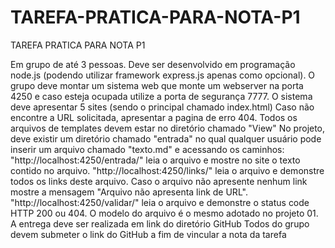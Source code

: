 # TAREFA-PRATICA-PARA-NOTA-P1
TAREFA PRATICA PARA NOTA P1

Em grupo de até 3 pessoas. 
Deve ser desenvolvido em programação node.js (podendo utilizar framework express.js apenas como opcional).
O grupo deve montar um sistema web que monte um webserver na porta 4250 e caso esteja ocupada utilize a porta de segurança 7777.
O sistema deve apresentar 5 sites (sendo o principal chamado index.html)
Caso não encontre a URL solicitada, apresentar a pagina de erro 404.
Todos os arquivos de templates devem estar no diretório chamado "View"
No projeto, deve existir um diretório chamado "entrada" no qual qualquer usuário pode inserir um arquivo chamado "texto.md" e acessando os caminhos:
"http://localhost:4250/entrada/" leia o arquivo e mostre no site o texto contido no arquivo. 
"http://localhost:4250/links/" leia o arquivo e demonstre todos os links deste arquivo. Caso o arquivo não apresente nenhum link mostre a mensagem "Arquivo não apresenta link de URL". 
"http://localhost:4250/validar/" leia o arquivo e demonstre o status code HTTP 200 ou 404.
O modelo do arquivo é o mesmo adotado no projeto 01.
A entrega deve ser realizada em link do diretório GitHub
Todos do grupo devem submeter o link do GitHub a fim de vincular a nota da tarefa
